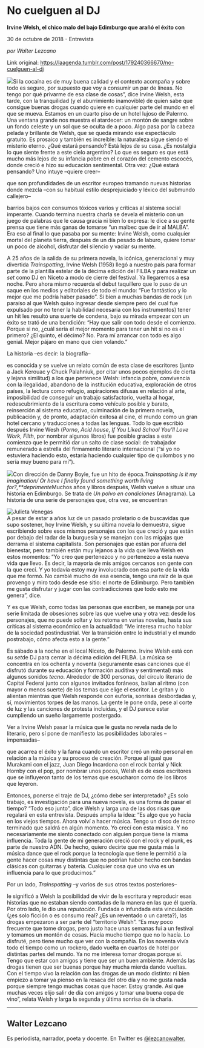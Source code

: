 # No cuelguen al DJ

**Irvine Welsh, el chico malo del bajo Edimburgo que arañó el éxito con**

30 de octubre de 2018 - Entrevista

_por Walter Lezcano_

Link original: https://laagenda.tumblr.com/post/179240366670/no-cuelguen-al-dj

![](https://64.media.tumblr.com/6de2a051a46ecec83eae0dda6da4bddf/tumblr_inline_phhbgx5Xtt1t6q87u_500.jpg)Si la cocaína es de muy buena calidad y el
contexto acompaña y sobre todo es seguro, por supuesto que voy a consumir un
par de líneas. No tengo por qué privarme de esa clase de cosas”, dice Irvine
Welsh, esta tarde, con la tranquilidad (y el aburrimiento inamovible) de quien sabe
que consigue buenas drogas cuando quiere en cualquier parte del mundo en el que
se mueva. Estamos en un cuarto piso de un hotel lujoso de Palermo. Una ventana grande
nos muestra el atardecer: un montón de sangre sobre un fondo celeste y un sol
que se oculta de a poco. Algo pasa por la cabeza pelada y brillante de Welsh, que se queda mirando ese espectáculo gratuito. Es prosaico y también es
increíble: la naturaleza sigue siendo el misterio eterno. ¿Qué estará pensando?
Está lejos de su casa. ¿Es nostalgia lo que siente frente a este cielo
argentino? Lo que es seguro es que está mucho más lejos de su infancia pobre en
el corazón del cemento escocés, donde creció e hizo su educación sentimental.
Otra vez: ¿Qué estará pensando? Uno intuye –quiere creer–

 que son profundidades
de un escritor europeo tramando nuevas historias donde mezcla –con su habitual
estilo desprejuiciado y léxico del submundo callejero–

 barrios bajos con
consumos tóxicos varios y críticas al sistema social imperante. Cuando termina nuestra
charla se devela el misterio con un juego de palabras que le causa gracia ni
bien lo expresa: le dice a su gente prensa que tiene más ganas de tomarse “un
malbec que de ir al MALBA”. Era eso al final lo que pasaba por su mente: Irvine
Welsh, como cualquier mortal del planeta tierra, después de un día pesado de
laburo, quiere tomar un poco de alcohol, disfrutar del silencio y vaciar su
mente.  

A 25 años de la salida de su primera novela, la
icónica, generacional y muy divertida *Trainspotting*,
Irvine Welsh (1958) llegó a nuestro país para formar parte de la plantilla
estelar de la décima edición del FILBA y para realizar un *set* como DJ en Niceto
a modo de cierre del festival. Ya llegaremos a esa noche. Pero ahora mismo recuerda
el debut taquillero que lo puso de un saque en los medios y editoriales de todo
el mundo: “Fue fantástico y lo mejor que me podría haber pasado”. Si bien a
muchas bandas de rock (un paraíso al que Welsh quiso ingresar desde siempre
pero del cual fue expulsado por no tener la habilidad necesaria con los
instrumentos) tener un hit les resultó una suerte de condena, bajo su mirada
empezar con un éxito se trató de una bendición: “Hay que salir con todo desde
el comienzo. Porque si no, ¿cuál sería el mejor momento para tener un hit si no
es el primero? ¿El quinto, el décimo? No. Para mí arrancar con todo es algo
genial. Mejor pájaro en mano que cien volando.” 
  

La
historia –es decir: la biografía–

 es conocida y se vuelve un relato común de
esta clase de escritores (junto a Jack Kerouac y Chuck Palahniuk, por citar
unos pocos ejemplos de cierta y lejana similitud) a los que pertenece Welsh:
infancia pobre, convivencia con la ilegalidad, abandono de la institución
educativa, exploración de otros países, la lectura como refugio, aspiraciones
difusas en relación al arte, imposibilidad de conseguir un trabajo
satisfactorio, vuelta al hogar, redescubrimiento de la escritura como vehículo posible
y barato, reinserción al sistema educativo, culminación de la primera novela,
publicación y, de pronto, adaptación exitosa al cine, el mundo como un gran
hotel cercano y traducciones a todas las lenguas. Todo lo que escribió después
Irvine Wesh (*Porno*, *Acid house*, *If You Liked School You’ll Love Work*, *Filth*, por nombrar algunos libros) fue posible gracias a este comienzo que le permitió dar un salto de
clase social: de trabajador remunerado a estrella del firmamento literario
internacional (“si yo no estuviera haciendo esto, estaría haciendo cualquier tipo
de quilombos y no sería muy bueno para mí”). 

![](https://64.media.tumblr.com/17bf1ba167b532b14de66c2205c2eb3d/tumblr_inline_phhbgyMZen1t6q87u_500.jpg)Con dirección de Danny Boyle, fue un hito de época.*Trainspotting* *Is it my
imagination/ Or have I finally found something worth living for?,**deprimente*Muchos
años y libros después, Welsh vuelve a situar una historia en Edimburgo. Se
trata de *Un polvo en condiciones*
(Anagrama). La historia de una serie de personajes que, otra vez, se encuentran

![Julieta Venegas](https://64.media.tumblr.com/2992b3bcf588d425c86ac95faf4b6018/tumblr_inline_phhbgy5r6L1t6q87u_250.jpg)  
A
pesar de estar a años luz de un pasado proletario o de buscavidas que supo
sostener, hoy Irvine Welsh, y su última novela lo demuestra, sigue escribiendo
sobre esos mismos personajes con los que creció y que están por debajo del
radar de la burguesía y se manejan con las migajas que derrama el sistema
capitalista. Son personajes que están por afuera del bienestar, pero también
están muy lejanos a la vida que lleva Welsh en estos momentos: “Yo creo que
pertenezco y no pertenezco a esta nueva vida que llevo. Es decir, la mayoría de
mis amigos cercanos son gente con la que crecí. Y yo todavía estoy muy
involucrado con esa parte de la vida que me formó. No cambié mucho de esa
esencia, tengo una raíz de la que provengo y miro todo desde ese sitio: el
norte de Edimburgo. Pero también me gusta disfrutar y jugar con las contradicciones
que todo esto me genera”, dice.  


Y
es que Welsh, como todas las personas que escriben, se maneja por una serie
limitada de obsesiones sobre las que vuelve una y otra vez: desde los
personajes, que no puede soltar y los retoma en varias novelas, hasta sus
críticas al sistema económico en la actualidad: “Me interesa mucho hablar de la
sociedad postindustrial. Ver la transición entre lo industrial y el mundo
postrabajo, cómo afecta esto a la gente.”

Es
sábado a la noche en el local Niceto, de Palermo. Irvine Welsh está con su *set*de DJ para cerrar la décima edición del FILBA. La música se concentra en los
ochenta y noventa (seguramente esas canciones que él disfrutó durante su
educación y formación auditiva y sentimental) más algunos sonidos *tecno*.
Alrededor de 300 personas, del círculo literario de Capital Federal junto con
algunos invitados foráneos, bailan al ritmo (con mayor o menos suerte) de los temas
que elige el escritor. Le gritan y lo alientan mientras que Welsh responde con euforia,
sonrisas desbordadas y, sí, movimientos torpes de las manos. La gente le pone onda,
pese al corte de luz y las canciones de protesta incluidas, y el DJ parece estar
cumpliendo un sueño largamente postergado.  


Ver
a Irvine Welsh pasar la música que le gusta no revela nada de lo literario,
pero sí pone de manifiesto las posibilidades laborales –impensadas–

 que acarrea
el éxito y la fama cuando un escritor creó un mito personal en relación a la
música y su proceso de creación. Porque al igual que Murakami con el jazz, Juan
Diego Incardona con el rock barrial y Nick Hornby con el pop, por nombrar unos
pocos, Welsh es de esos escritores que se influyeron tanto de los temas que
escucharon como de los libros que leyeron. 

Entonces,
ponerse el traje de DJ, ¿cómo debe ser interpretado? ¿Es solo trabajo, es
investigación para una nueva novela, es una forma de pasar el tiempo? “Todo eso
junto”, dice Welsh y larga una de las dos risas que regalará en esta
entrevista. Después amplía la idea: “Es algo que yo hacía en los viejos
tiempos. Ahora volví a hacer música. Tengo un disco de *tecno* terminado que
saldrá en algún momento. Yo crecí con esta música. Y no necesariamente me
siento conectado con alguien porque tiene la misma influencia. Toda la gente de
mi generación creció con el rock y el punk, es parte de nuestro ADN. De hecho,
quiero decirte que me gusta más la música dance que el rock porque la
tecnología que tiene le permitió a la gente hacer cosas muy distintas que no
podrían haber hecho con bandas clásicas con guitarras y batería. Cualquier cosa
que uno viva es un influencia para lo que producimos.”

Por
un lado, *Trainspotting* –y varios de
sus otros textos posteriores–

 le significó a Welsh la posibilidad de vivir de
la escritura y reproducir esas historias que no estaban siendo contadas de la
manera en las que él quería. Por otro lado, le dio una *reputación*. Fundada o infundada esta vinculación (¿es solo ficción
o es consumo real? ¿Es un reventado o un careta?), las drogas empezaron a ser
parte del “territorio Welsh”. “Es muy poco frecuente que tome drogas, pero
justo hace unas semanas fui a un festival y tomamos un montón de cosas. Hacía
mucho tiempo que no lo hacía. Lo disfruté, pero tiene mucho que ver con la
compañía. En los noventa vivía todo el tiempo como un rockero, dado vuelta en
cuartos de hotel por distintas partes del mundo. Ya no me interesa tomar drogas
porque sí. Tengo que estar con amigos y tiene que ser un buen ambiente. Además
las drogas tienen que ser buenas porque hay mucha mierda dando vueltas. Con el
tiempo vivo la relación con las drogas de un modo distinto: ni bien empiezo a
tomar ya pienso en la resaca del otro día y no me gusta nada porque siempre
tengo muchas cosas que hacer. Estoy grande. Así que muchas veces elijo salir de
día con amigos y tomar una buena copa de vino”, relata Welsh y larga la segunda
y última sonrisa de la charla.          




---

Walter Lezcano
--------------

 Es periodista, narrador, poeta y docente. En Twitter es [@lezcanowalter.](https://twitter.com/lezcanowalter) 

